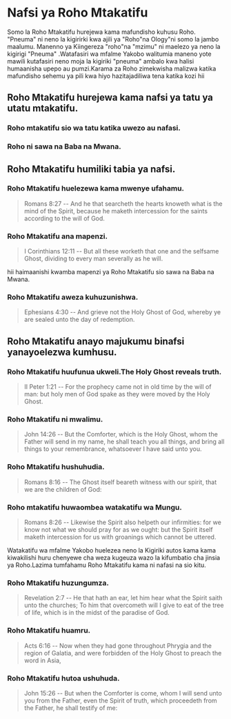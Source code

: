 # Nafsi ya Roho Mtakatifu 

Somo la Roho Mtakatifu hurejewa kama mafundisho kuhusu Roho. "Pneuma" ni neno la kigirirki kwa ajili ya "Roho"na Ology"ni somo la jambo maalumu. Manenno ya Kiingereza "roho"na "mzimu" ni maelezo ya neno la kigirigi "Pneuma" .Watafasiri wa mfalme Yakobo walitumia maneno yote mawili kutafasiri neno moja la kigiriki "pneuma" ambalo kwa halisi humaanisha upepo au pumzi.Karama za Roho zimekwisha malizwa katika mafundisho sehemu ya pili kwa hiyo hazitajadiliwa tena katika kozi hii

## Roho Mtakatifu hurejewa kama nafsi ya tatu ya utatu mtakatifu.
### Roho mtakatifu sio wa tatu katika uwezo au nafasi.

### Roho ni sawa na Baba na Mwana.

## Roho Mtakatifu humiliki tabia ya nafsi.

### Roho Mtakatifu huelezewa kama mwenye ufahamu.

> Romans 8:27 -- And he that searcheth the hearts knoweth what is the mind of the Spirit, because he maketh intercession for the saints according to the will of God.

### Roho Mtakatifu ana mapenzi.
> I Corinthians 12:11 -- But all these worketh that one and the selfsame Ghost, dividing to every man severally as he will.

hii haimaanishi kwamba mapenzi ya Roho Mtakatifu sio sawa na Baba na Mwana.

### Roho Mtakatifu aweza kuhuzunishwa.

> Ephesians 4:30 -- And grieve not the Holy Ghost of God, whereby ye are sealed unto the day of redemption.

## Roho Mtakatifu anayo majukumu binafsi yanayoelezwa kumhusu.
### Roho Mtakatifu huufunua ukweli.The Holy Ghost reveals truth.

> II Peter 1:21 -- For the prophecy came not in old time by the will of man: but holy men of God spake as they were moved by the Holy Ghost.

### Roho Mtakatifu ni mwalimu.
> John 14:26 -- But the Comforter, which is the Holy Ghost, whom the Father will send in my name, he shall teach you all things, and bring all things to your remembrance, whatsoever I have said unto you.

### Roho Mtakatifu hushuhudia.
> Romans 8:16 -- The Ghost itself beareth witness with our spirit, that we are the children of God:

### Roho mtakatifu huwaombea watakatifu wa Mungu.

> Romans 8:26 -- Likewise the Spirit also helpeth our infirmities: for we know not what we should pray for as we ought: but the Spirit itself maketh intercession for us with groanings which cannot be uttered.

Watakatifu wa mfalme Yakobo huelezea neno la Kigiriki autos kama kama kiwakilishi huru chenyewe cha weza kugeuza wazo la kifumbatio cha jinsia ya Roho.Lazima tumfahamu Roho Mtakatifu kama ni nafasi na sio kitu.
### Roho Mtakatifu huzungumza.
> Revelation 2:7 -- He that hath an ear, let him hear what the Spirit saith unto the churches; To him that overcometh will I give to eat of the tree of life, which is in the midst of the paradise of God.

### Roho Mtakatifu huamru.

> Acts 6:16 -- Now when they had gone throughout Phrygia and the region of Galatia, and were forbidden of the Holy Ghost to preach the word in Asia,

### Roho Mtakatifu hutoa ushuhuda.

> John 15:26 -- But when the Comforter is come, whom I will send unto you from the Father, even the Spirit of truth, which proceedeth from the Father, he shall testify of me: